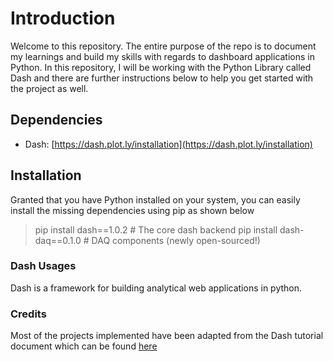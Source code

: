 # Introduction
Welcome to this repository. The entire purpose of the repo is to document my learnings and build my skills with regards to dashboard applications in Python. In this repository, I will be working with the Python Library called Dash and there are further instructions below to help you get started with the project as well.

## Dependencies
- Dash: [https://dash.plot.ly/installation](https://dash.plot.ly/installation)

## Installation
Granted that you have Python installed on your system, you can easily install the missing dependencies using pip as shown below
> pip install dash==1.0.2  # The core dash backend
> pip install dash-daq==0.1.0  # DAQ components (newly open-sourced!)

### Dash Usages
Dash is a framework for building analytical web applications in python.

### Credits
Most of the projects implemented have been adapted from the Dash tutorial document which can be found [here](https://dash.plot.ly/)